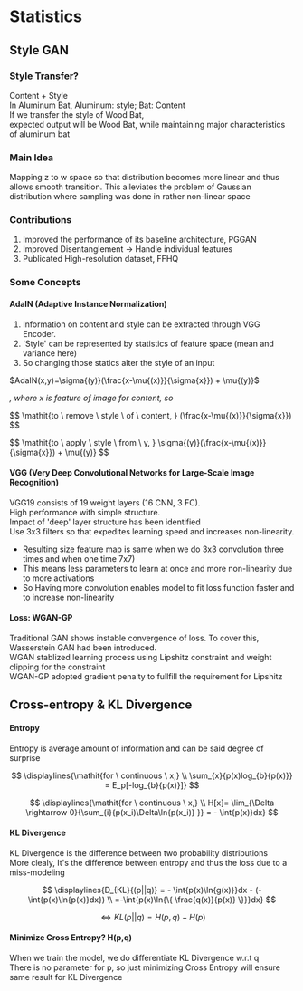# Statistics

## Style GAN
### Style Transfer?
Content + Style  
In Aluminum Bat, Aluminum: style; Bat: Content  
If we transfer the style of Wood Bat,  
expected output will be Wood Bat, while maintaining major characteristics of aluminum bat
### Main Idea
Mapping z to w space so that distribution becomes more linear and thus allows smooth transition.
This alleviates the problem of Gaussian distribution where sampling was done in rather non-linear space 

### Contributions
1) Improved the performance of its baseline architecture, PGGAN
2) Improved Disentanglement -> Handle individual features
3) Publicated High-resolution dataset, FFHQ

### Some Concepts
#### AdaIN (Adaptive Instance Normalization)
1) Information on content and style can be extracted through VGG Encoder. 
2) 'Style' can be represented by statistics of feature space (mean and variance here)
3) So changing those statics alter the style of an input 

$AdaIN(x,y)=\sigma{(y)}(\frac{x-\mu{(x)}}{\sigma{x}}) + \mu{(y)}$

$\mathit{, \ where \ x \ is \ feature \ of \ image \ for \ content, \ so \ }$


$$
\mathit{to \ remove \ style \ of \ content, \} (\frac{x-\mu{(x)}}{\sigma{x}})
$$

$$
\mathit{to \ apply \ style \ from \ y, \} 
\sigma{(y)}(\frac{x-\mu{(x)}}{\sigma{x}}) + \mu{(y)}
$$


#### VGG (Very Deep Convolutional Networks for Large-Scale Image Recognition)
VGG19 consists of 19 weight layers (16 CNN, 3 FC).  
High performance with simple structure.  
Impact of 'deep' layer structure has been identified    
Use 3x3 filters so that expedites learning speed and increases non-linearity. 
  - Resulting size feature map is same when we do 3x3 convolution three times and when one time 7x7)
  - This means less parameters to learn at once and more non-linearity due to more activations
  - So Having more convolution enables model to fit loss function faster and to increase non-linearity

#### Loss: WGAN-GP
Traditional GAN shows instable convergence of loss. To cover this, Wasserstein GAN had been introduced.  
WGAN stablized learning process using Lipshitz constraint and weight clipping for the constraint   
WGAN-GP adopted gradient penalty to fullfill the requirement for Lipshitz

## Cross-entropy & KL Divergence
#### Entropy
Entropy is average amount of information and can be said degree of surprise

$$
\displaylines{\mathit{for \ continuous \ x,} \\ 
\sum_{x}{p(x)log_{b}{p(x)}} = E_p[-log_{b}{p(x)}]}
$$


$$
\displaylines{\mathit{for \ continuous \ x,} \\ 
H[x]= \lim_{\Delta \rightarrow 0}{\sum_{i}{p(x_i)\Delta\ln{p(x_i)} }} = - \int{p(x)}dx}
$$

#### KL Divergence
KL Divergence is the difference between two probability distributions  
More clealy, It's the difference between entropy and thus the loss due to a miss-modeling

$$
\displaylines{D_{KL}{(p||q)} = - \int{p(x)\ln{g(x)}}dx - (-\int{p(x)\ln{p(x)}dx}) \\  
=-\int{p(x)\ln{\{ \frac{q(x)}{p(x)} \}}}dx}
$$

$$
\Leftrightarrow KL(p||q) = H(p,q) - H(p)
$$



#### Minimize Cross Entropy? H(p,q)
When we train the model, we do differentiate KL Divergence w.r.t q  
There is no parameter for p, so just minimizing Cross Entropy will ensure same result for KL Divergence
